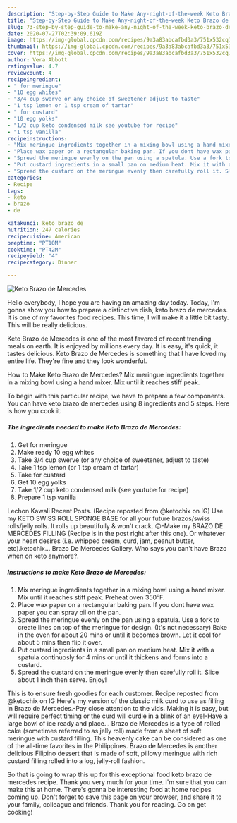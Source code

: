 ```yaml
---
description: "Step-by-Step Guide to Make Any-night-of-the-week Keto Brazo de Mercedes"
title: "Step-by-Step Guide to Make Any-night-of-the-week Keto Brazo de Mercedes"
slug: 73-step-by-step-guide-to-make-any-night-of-the-week-keto-brazo-de-mercedes
date: 2020-07-27T02:39:09.619Z
image: https://img-global.cpcdn.com/recipes/9a3a83abcafbd3a3/751x532cq70/keto-brazo-de-mercedes-recipe-main-photo.jpg
thumbnail: https://img-global.cpcdn.com/recipes/9a3a83abcafbd3a3/751x532cq70/keto-brazo-de-mercedes-recipe-main-photo.jpg
cover: https://img-global.cpcdn.com/recipes/9a3a83abcafbd3a3/751x532cq70/keto-brazo-de-mercedes-recipe-main-photo.jpg
author: Vera Abbott
ratingvalue: 4.7
reviewcount: 4
recipeingredient:
- " for meringue"
- "10 egg whites"
- "3/4 cup swerve or any choice of sweetener adjust to taste"
- "1 tsp lemon or 1 tsp cream of tartar"
- " for custard"
- "10 egg yolks"
- "1/2 cup keto condensed milk see youtube for recipe"
- "1 tsp vanilla"
recipeinstructions:
- "Mix meringue ingredients together in a mixing bowl using a hand mixer. Mix until it reaches stiff peak. Preheat oven 350⁰F."
- "Place wax paper on a rectangular baking pan. If you dont have wax paper you can spray oil on the pan."
- "Spread the meringue evenly on the pan using a spatula. Use a fork to create lines on top of the meringue for design. (It&#39;s not necessary) Bake in the oven for about 20 mins or until it becomes brown. Let it cool for about 5 mins then flip it over."
- "Put custard ingredients in a small pan on medium heat. Mix it with a spatula continuosly for 4 mins or until it thickens and forms into a custard."
- "Spread the custard on the meringue evenly then carefully roll it. Slice about 1 inch then serve. Enjoy!"
categories:
- Recipe
tags:
- keto
- brazo
- de

katakunci: keto brazo de 
nutrition: 247 calories
recipecuisine: American
preptime: "PT10M"
cooktime: "PT42M"
recipeyield: "4"
recipecategory: Dinner

---
```



![Keto Brazo de Mercedes](https://img-global.cpcdn.com/recipes/9a3a83abcafbd3a3/751x532cq70/keto-brazo-de-mercedes-recipe-main-photo.jpg)

Hello everybody, I hope you are having an amazing day today. Today, I'm gonna show you how to prepare a distinctive dish, keto brazo de mercedes. It is one of my favorites food recipes. This time, I will make it a little bit tasty. This will be really delicious.

Keto Brazo de Mercedes is one of the most favored of recent trending meals on earth. It is enjoyed by millions every day. It is easy, it's quick, it tastes delicious. Keto Brazo de Mercedes is something that I have loved my entire life. They're fine and they look wonderful.

How to Make Keto Brazo de Mercedes? Mix meringue ingredients together in a mixing bowl using a hand mixer. Mix until it reaches stiff peak.


To begin with this particular recipe, we have to prepare a few components. You can have keto brazo de mercedes using 8 ingredients and 5 steps. Here is how you cook it.

<!--inarticleads1-->

##### The ingredients needed to make Keto Brazo de Mercedes:

1. Get  for meringue
1. Make ready 10 egg whites
1. Take 3/4 cup swerve (or any choice of sweetener, adjust to taste)
1. Take 1 tsp lemon (or 1 tsp cream of tartar)
1. Take  for custard
1. Get 10 egg yolks
1. Take 1/2 cup keto condensed milk (see youtube for recipe)
1. Prepare 1 tsp vanilla


Lechon Kawali Recent Posts. (Recipe reposted from @ketochix on IG) Use my KETO SWISS ROLL SPONGE BASE for all your future brazos/swiss rolls/jelly rolls. It rolls up beautifully &amp; won&#39;t crack. 🙃-Make my BRAZO DE MERCEDES FILLING (Recipe is in the post right after this one). Or whatever your heart desires (i.e. whipped cream, curd, jam, peanut butter, etc).ketochix… Brazo De Mercedes Gallery. Who says you can&#39;t have Brazo when on keto anymore?. 

<!--inarticleads2-->

##### Instructions to make Keto Brazo de Mercedes:

1. Mix meringue ingredients together in a mixing bowl using a hand mixer. Mix until it reaches stiff peak. Preheat oven 350⁰F.
1. Place wax paper on a rectangular baking pan. If you dont have wax paper you can spray oil on the pan.
1. Spread the meringue evenly on the pan using a spatula. Use a fork to create lines on top of the meringue for design. (It&#39;s not necessary) Bake in the oven for about 20 mins or until it becomes brown. Let it cool for about 5 mins then flip it over.
1. Put custard ingredients in a small pan on medium heat. Mix it with a spatula continuosly for 4 mins or until it thickens and forms into a custard.
1. Spread the custard on the meringue evenly then carefully roll it. Slice about 1 inch then serve. Enjoy!


This is to ensure fresh goodies for each customer. Recipe reposted from @ketochix on IG Here&#39;s my version of the classic milk curd to use as filling in Brazo de Mercedes.-Pay close attention to the vids. Making it is easy, but will require perfect timing or the curd will curdle in a blink of an eye!-Have a large bowl of ice ready and place… Brazo de Mercedes is a type of rolled cake (sometimes referred to as jelly roll) made from a sheet of soft meringue with custard filling. This heavenly cake can be considered as one of the all-time favorites in the Philippines. Brazo de Mercedes is another delicious Filipino dessert that is made of soft, pillowy meringue with rich custard filling rolled into a log, jelly-roll fashion. 

So that is going to wrap this up for this exceptional food keto brazo de mercedes recipe. Thank you very much for your time. I'm sure that you can make this at home. There's gonna be interesting food at home recipes coming up. Don't forget to save this page on your browser, and share it to your family, colleague and friends. Thank you for reading. Go on get cooking!
